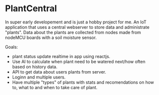 # PlantCentral
In super early developement and is just a hobby project for me.
An IoT application that uses a central webserver to store data and administrate "plants". 
Data about the plants are collected from nodes made from nodeMCU boards with a soil moisture sensor.

Goals:
- plant status update realtime in app using reactjs.
- Use AI to calculate when plant need to be watered next/how often based on history data.
- API to get data about users plants from server.
- Loginn and multiple users.
- Have multiple "types" of plants with stats and recomendations on how to, what to and when to take care of plant.

